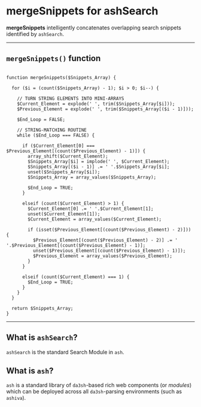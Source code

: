 # mergeSnippets for ashSearch
**mergeSnippets** intelligently concatenates overlapping search snippets identified by `ashSearch`.


____

## `mergeSnippets()` function

```

function mergeSnippets($Snippets_Array) {
    
  for ($i = (count($Snippets_Array) - 1); $i > 0; $i--) {
  
    // TURN STRING ELEMENTS INTO MINI-ARRAYS
    $Current_Element = explode(' ', trim($Snippets_Array[$i]));
    $Previous_Element = explode(' ', trim($Snippets_Array[($i - 1)]));
    
    $End_Loop = FALSE;
    
    // STRING-MATCHING ROUTINE
    while ($End_Loop === FALSE) {

      if ($Current_Element[0] === $Previous_Element[(count($Previous_Element) - 1)]) {            
        array_shift($Current_Element);
        $Snippets_Array[$i] = implode(' ', $Current_Element);
        $Snippets_Array[($i - 1)] .= ' '.$Snippets_Array[$i];
        unset($Snippets_Array[$i]);
        $Snippets_Array = array_values($Snippets_Array);
        
        $End_Loop = TRUE;
      }
        
      elseif (count($Current_Element) > 1) {
        $Current_Element[0] .= ' '.$Current_Element[1];
        unset($Current_Element[1]);
        $Current_Element = array_values($Current_Element);
      
        if (isset($Previous_Element[(count($Previous_Element) - 2)])) {
          $Previous_Element[(count($Previous_Element) - 2)] .= ' '.$Previous_Element[(count($Previous_Element) - 1)];
          unset($Previous_Element[(count($Previous_Element) - 1)]);
          $Previous_Element = array_values($Previous_Element);
        }
      }
      
      elseif (count($Current_Element) === 1) {
        $End_Loop = TRUE;
      }
    }
  }
    
  return $Snippets_Array;
}

```
____

## What is `ashSearch`?
`ashSearch` is the standard Search Module in `ash`.


## What is `ash`?

`ash` is a standard library of `da3sh`-based rich web components (or *modules*) which can be deployed across all `da3sh`-parsing environments (such as `ashiva`).
